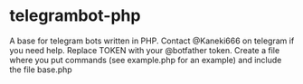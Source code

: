 # telegrambot-php
A base for telegram bots written in PHP.
Contact @Kaneki666 on telegram if you need help.
Replace TOKEN with your @botfather token.
Create a file where you put commands (see example.php for an example) and include the file base.php
